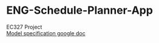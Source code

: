 ENG-Schedule-Planner-App
========================

EC327 Project <br/>
<a href="https://docs.google.com/a/bu.edu/document/d/1Se1op3GQmmw6BoWZvaf253X3WwT3TXnnXYDc994XSs8/edit">Model specification google doc</a>
